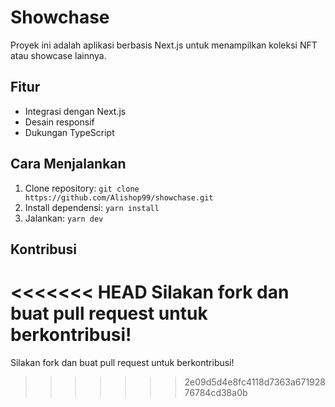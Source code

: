 # Showchase
Proyek ini adalah aplikasi berbasis Next.js untuk menampilkan koleksi NFT atau showcase lainnya.

## Fitur
- Integrasi dengan Next.js
- Desain responsif
- Dukungan TypeScript

## Cara Menjalankan
1. Clone repository: `git clone https://github.com/Alishop99/showchase.git`
2. Install dependensi: `yarn install`
3. Jalankan: `yarn dev`

## Kontribusi
<<<<<<< HEAD
Silakan fork dan buat pull request untuk berkontribusi!
=======
Silakan fork dan buat pull request untuk berkontribusi!
>>>>>>> 2e09d5d4e8fc4118d7363a67192876784cd38a0b
